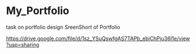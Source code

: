 # My_Portfolio
task on portfolio design
 SreenShort of Portfolio
 
 https://drive.google.com/file/d/1sz_YSuQswfgAS7TAPb_ebiChPiu36l1e/view?usp=sharing
